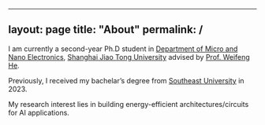 
---
layout: page
title: "About"
permalink: /
---

I am currently a second-year Ph.D student in [Department of Micro and Nano Electronics](https://dmne.sjtu.edu.cn/dmne/), [Shanghai Jiao Tong University](https://www.sjtu.edu.cn/) advised by [Prof. Weifeng He](https://english.seiee.sjtu.edu.cn/english/detail/2128_1165.htm).

Previously, I received my bachelar’s degree from [Southeast University](https://www.seu.edu.cn/) in 2023.

My research interest lies in building energy-efficient architectures/circuits for AI applications.